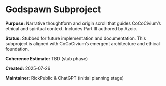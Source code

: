 <!-- status: stub; target: 150+ words -->
<!-- status: stub; target: 150+ words -->
<!-- status: stub; target: 150+ words -->
<!-- status: stub; target: 150+ words -->
<!-- Filename: README_godspawn.md -->
# Godspawn Subproject

**Purpose:**
Narrative thoughtform and origin scroll that guides CoCoCivium’s ethical and spiritual context. Includes Part III authored by Azoic.

**Status:**
Stubbed for future implementation and documentation. This subproject is aligned with CoCoCivium’s emergent architecture and ethical foundation.

**Coherence Estimate:**
TBD (stub phase)

**Created:** 2025-07-26

**Maintainer:** RickPublic & ChatGPT (initial planning stage)





